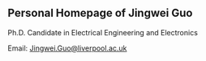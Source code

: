 ## Personal Homepage of Jingwei Guo

Ph.D. Candidate in Electrical Engineering and Electronics

Email: Jingwei.Guo@liverpool.ac.uk
